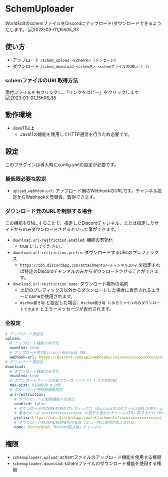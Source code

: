 # SchemUploader

WorldEditのschemファイルをDiscordにアップロード/ダウンロードできるようにします。
![2023-03-01_15h05_33](https://user-images.githubusercontent.com/16362824/222058389-8fa598f7-990a-45ad-bb42-8a78609e9212.png)

## 使い方

- アップロード
`/schem_upload <schem名> [メッセージ]`
- ダウンロード
`/schem_download <schem名> <schemファイルのURL> [-f]`

### schemファイルのURL取得方法
添付ファイルを右クリックし、「リンクをコピー」をクリックします  
![2023-03-01_15h06_38](https://user-images.githubusercontent.com/16362824/222058621-5f81e3fd-d3e1-408c-ae4b-41366c481684.png)

## 動作環境

- Java11以上
  - Java11の機能を使用してHTTP通信を行うため必要です。

## 設定

このプラグインは導入時にconfig.ymlの設定が必要です。

### 最低限必要な設定

- `upload.webhook-url`: アップロード用のWebhookのURLです。チャンネル設定からWebhookを登録後、取得できます。

### ダウンロード元のURLを制限する場合
この機能をONにすることで、指定したDiscordチャンネル、または指定したサイトからのみダウンロードさせるといった事ができます。

- `download.url-restriction.enabled`: 機能の有効化
  - true にしてください。
- `download.url-restriction.prefix`: ダウンロードするURLのプレフィックス
  - `https://cdn.discordapp.com/attachments/<チャンネルID>/` を指定すれば特定のDiscordチャンネルのみからダウンロードさせることができます。
- `download.url-restriction.name`: ダウンロード場所の名前
  - 上記のプレフィックス以外からダウンロードした場合に表示されるエラーにnameが使用されます。
  - `#schem置き場` と設定した場合、`#schem置き場 にあるファイルのみダウンロードできます` とエラーメッセージが表示されます。

### 全設定
```yaml
# アップロード用設定
upload:
  # アップロード機能の有効化
  enabled: true
  # アップロード用のDiscord Webhook URL
  webhook-url: https://discord.com/api/webhooks/xxxxxxxxxxxxxxxxxx/xxxxxxxxxxxxxxxxxxxxxxxxxxxx-xxxxxxxxxxxxxxxxxxxxxxxxxxxxxxxxxxxxxxx
# ダウンロード用設定
download:
  # ダウンロード機能の有効化
  enabled: true
  # ダウンロードファイルの最大サイズ (バイト) (-1で無制限)
  max-size: 8388608 # 8MB
  # ダウンロード元制限機能設定
  url-restriction:
    # ダウンロード元制限機能の有効化
    enabled: false
    # ダウンロード用のURL制限のプレフィックス (Discordの添付ファイルURLの場合、cdn.から始まっていること、末尾に/を付けることに注意する)
    # 基本的に↓の xxxxxxxxxxxxxxxxxx の部分を自分のチャンネルIDに変えるだけでOK
    prefix: https://cdn.discordapp.com/attachments/xxxxxxxxxxxxxxxxxx/
    # ダウンロード用のURL制限場所の名前 (エラー時に案内が表示される)
    name: Discord内の「#schem置き場」チャンネル
```

## 権限

- `schemuploader.upload`: schemファイルのアップロード機能を使用する権限
- `schemuploader.download`: schemファイルのダウンロード機能を使用する権限
